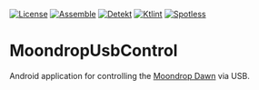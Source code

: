 [![License](https://img.shields.io/github/license/Tommy-Geenexus/moondrop-usb-control)](https://mit-license.org/)
[![Assemble](https://github.com/Tommy-Geenexus/moondrop-usb-control/actions/workflows/assemble.yml/badge.svg)](https://github.com/Tommy-Geenexus/moondrop-usb-control/actions/workflows/assemble.yml)
[![Detekt](https://github.com/Tommy-Geenexus/moondrop-usb-control/actions/workflows/detekt.yml/badge.svg)](https://github.com/Tommy-Geenexus/moondrop-usb-control/actions/workflows/detekt.yml)
[![Ktlint](https://github.com/Tommy-Geenexus/moondrop-usb-control/actions/workflows/ktlint.yml/badge.svg)](https://github.com/Tommy-Geenexus/moondrop-usb-control/actions/workflows/ktlint.yml)
[![Spotless](https://github.com/Tommy-Geenexus/moondrop-usb-control/actions/workflows/spotless.yml/badge.svg)](https://github.com/Tommy-Geenexus/moondrop-usb-control/actions/workflows/spotless.yml)

# MoondropUsbControl
Android application for controlling the [Moondrop Dawn](https://moondroplab.com/en/products/dawn-4-4) via USB.

